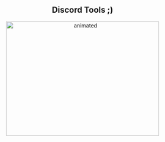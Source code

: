 <h2 align="center">Discord Tools ;)</h2>
<p align="center">
  <img width="400" height="300" src="https://user-images.githubusercontent.com/107768845/174483031-b342041a-8a95-4fd1-83ba-8c2a7a7f53d9.gif" alt="animated" />
</p>

<p></p>
<p></p>
</p>
